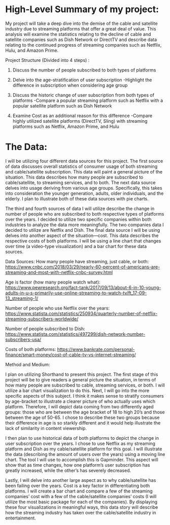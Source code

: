 # High-Level Summary of my project:

My project will take a deep dive into the demise of the cable and satellite industry due to streaming platforms that offer a great deal of value. This analysis will examine the statistics relating to the decline of cable and satellite companies such as Dish Network or DirectTV and describe data relating to the continued progress of streaming companies such as Netflix, Hulu, and Amazon Prime. 

Project Structure (Divided into 4 steps) :

1) Discuss the number of people subscribed to both types of platforms

2) Delve into the age-stratification of user subscription
	-Highlight the difference in subscription when considering age group

3) Discuss the historic change of user subscription from both types of platforms
	-Compare a popular streaming platform such as Netflix with a popular satellite platform such as Dish Network
3) Examine Cost as an additional reason for this difference
	-Compare highly utilized satellite platforms (DirectTV, Sling) with streaming platforms such as Netflix, Amazon Prime, and Hulu

# The Data:

I will be utilizing four different data sources for this project. The first source of data discusses overall statistics of consumer usage of both streaming and cable/satellite subscription. This data will paint a general picture of the situation. This data describes how many people are subscribed to cable/satellite, to streaming services, and to both. The next data source delves into usage deriving from various age groups. Specifically, this takes into consideration the younger generation, adults, older individuals, and the elderly. I plan to illustrate both of these data sources with pie charts.

The third and fourth sources of data I will utilize describe the change in number of people who are subscribed to both respective types of platforms over the years. I decided to utilize two specific companies within both industries to analyze the data more meaningfully. The two companies data I decided to utilize are Netflix and Dish.  The final data source I will be using delves into another aspect of the situation—cost. This data describes the respective costs of both platforms. I will be using a line chart that changes over time (a video-type visualization) and a bar chart for these data sources.

Data Sources: 
 How many people have streaming, just cable, or both:
https://www.cnbc.com/2018/03/29/nearly-60-percent-of-americans-are-streaming-and-most-with-netflix-cnbc-survey.html

Age is factor (how many people watch what):
https://www.pewresearch.org/fact-tank/2017/09/13/about-6-in-10-young-adults-in-u-s-primarily-use-online-streaming-to-watch-tv/ft_17-09-13_streaming-1/

Number of people who use Netflix over the years:
https://www.statista.com/statistics/250934/quarterly-number-of-netflix-streaming-subscribers-worldwide/

Number of people subscribed to Dish:
https://www.statista.com/statistics/497299/dish-network-number-subscribers-usa/

Costs of both platforms:
https://www.bankrate.com/personal-finance/smart-money/cost-of-cable-tv-vs-internet-streaming/

Method and Medium:

I plan on utilizing Shorthand to present this project. The first stage of this project will be to give readers a general picture the situation, in terms of how many people are subscribed to cable, streaming services, or both. I will utilize a bar chart visualization to do this. Next, I will go into the more specific aspects of this subject. I think it makes sense to stratify consumers by age-bracket to illustrate a clearer picture of who actually uses which platform. Therefore, I will depict data coming from two differently aged groups: those who are between the age bracket of 18 to high 20’s and those between the age of 50-65. I chose to describe these two groups because their difference in age is so starkly different and it would help illustrate the lack of similarity in content viewership.

I then plan to use historical data of both platforms to depict the change in user subscription over the years. I chose to use Netflix as my streaming platform and Dish as my cable/satellite platform for this goal. I will illustrate the data (describing the amount of users over the years) using a moving line chart. The tool I will use to accomplish this is Gapminder. This aspect will show that as time changes, how one platform’s user subscription has greatly increased, while the other’s has severely decreased. 

Lastly, I will delve into another large aspect as to why cable/satellite has been failing over the years. Cost is a key factor in differentiating both platforms. I will create a bar chart and compare a few of the streaming companies’ cost with a few of the cable/satellite companies’ costs (I will utilize the most basic package for each of the companies). By displaying these four visualizations in meaningful ways, this data story will describe how the streaming industry has taken over the cable/satellite industry in entertainment.
